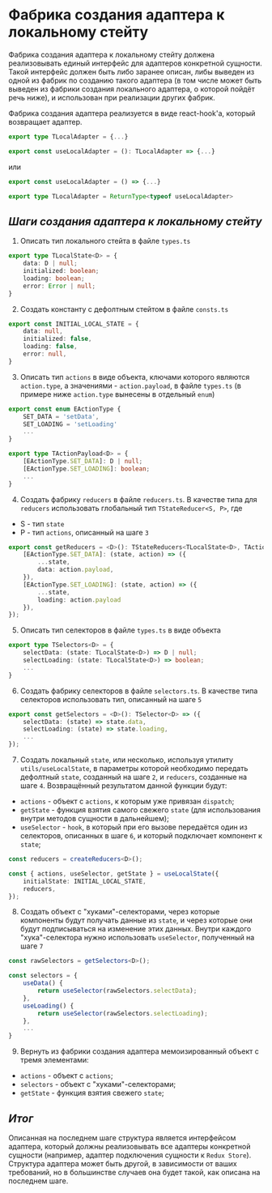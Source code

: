 # Фабрика создания адаптера к локальному стейту

Фабрика создания адаптера к локальному стейту должена реализовывать единый интерфейс для адаптеров конкретной сущности. Такой интерфейс должен быть либо заранее описан, либы выведен из одной из фабрик по созданию такого адаптера (в том числе может быть выведен из фабрики создания локального адаптера, о которой пойдёт речь ниже), и использован при реализации других фабрик.

Фабрика создания адаптера реализуется в виде react-hook'а, который возвращает адаптер.
```ts
export type TLocalAdapter = {...}

export const useLocalAdapter = (): TLocalAdapter => {...}
```
или
```ts
export const useLocalAdapter = () => {...}

export type TLocalAdapter = ReturnType<typeof useLocalAdapter>
```
## _Шаги создания адаптера к локальному стейту_
1. Описать тип локального стейта в файле `types.ts`
```ts
export type TLocalState<D> = {
    data: D | null;
    initialized: boolean;
    loading: boolean;
    error: Error | null;
}
```
2. Создать константу с дефолтным стейтом в файле `consts.ts`
```ts
export const INITIAL_LOCAL_STATE = {
    data: null,
    initialized: false,
    loading: false,
    error: null,
}
```
3. Описать тип `actions` в виде объекта, ключами которого являются `action.type`, а значениями - `action.payload`, в файле `types.ts` (в примере ниже `action.type` вынесены в отдельный `enum`)
```ts
export const enum EActionType {
    SET_DATA = 'setData',
    SET_LOADING = 'setLoading'
    ...
}

export type TActionPayload<D> = {
    [EActionType.SET_DATA]: D | null;
    [EActionType.SET_LOADING]: boolean;
    ...
}
```
4. Создать фабрику `reducers` в файле `reducers.ts`. В качестве типа для `reducers` использовать глобальный тип `TStateReducer<S, P>`, где
- S - тип `state`
- P - тип `actions`, описанный на шаге `3`
```ts
export const getReducers = <D>(): TStateReducers<TLocalState<D>, TActionPayload<D>> => ({
    [EActionType.SET_DATA]: (state, action) => ({
        ...state,
        data: action.payload,
    }),
    [EActionType.SET_LOADING]: (state, action) => ({
        ...state,
        loading: action.payload
    }),
});
```
5. Описать тип селекторов в файле `types.ts` в виде объекта
```ts
export type TSelectors<D> = {
    selectData: (state: TLocalState<D>) => D | null;
    selectLoading: (state: TLocalState<D>) => boolean;
    ...
}
```
6. Создать фабрику селекторов в файле `selectors.ts`. В качестве типа селекторов использовать тип, описанный на шаге `5`
```ts
export const getSelectors = <D>(): TSelector<D> => ({
    selectData: (state) => state.data,
    selectLoading: (state) => state.loading,
    ...
});
```
7. Создать локальный `state`, или несколько, используя утилиту `utils/useLocalState`, в параметры которой необходимо передать дефолтный `state`, созданный на шаге `2`, и `reducers`, созданные на шаге `4`. Возвращённый результатом данной функции будут:
- `actions` - объект с `actions`, к которым уже привязан `dispatch`;
- `getState` - функция взятия самого свежего `state` (для использования внутри методов сущности в дальнейшем);
- `useSelector` - `hook`, в который при его вызове передаётся один из селекторов, описанных в шаге `6`, и который подключает компонент к `state`;
```ts
const reducers = createReducers<D>();

const { actions, useSelector, getState } = useLocalState({
    initialState: INITIAL_LOCAL_STATE,
    reducers,
});
```
8. Создать объект с "хуками"-селекторами, через которые компоненты будут получать данные из `state`, и через которые они будут подписываться на изменение этих данных. Внутри каждого "хука"-селектора нужно использовать `useSelector`, полученный на шаге `7`
```ts
const rawSelectors = getSelectors<D>();

const selectors = {
    useData() {
        return useSelector(rawSelectors.selectData);
    },
    useLoading() {
        return useSelector(rawSelectors.selectLoading);
    },
    ...
}
```
9. Вернуть из фабрики создания адаптера мемоизированный объект с тремя элементами:
- `actions` - объект с `actions`;
- `selectors` - объект с "хуками"-селекторами;
- `getState` - функция взятия свежего `state`;
## _Итог_

Описанная на последнем шаге структура является интерфейсом адаптера, который должны реализовывать все адаптеры конкретной сущности (например, адаптер подключения сущности к `Redux Store`). Структура адаптера может быть другой, в зависимости от ваших требований, но в большинстве случаев она будет такой, как описана на последнем шаге.
